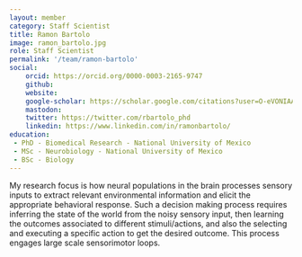 ```yaml
---
layout: member
category: Staff Scientist
title: Ramon Bartolo
image: ramon_bartolo.jpg
role: Staff Scientist
permalink: '/team/ramon-bartolo'
social:
    orcid: https://orcid.org/0000-0003-2165-9747
    github: 
    website: 
    google-scholar: https://scholar.google.com/citations?user=O-eVONIAAAAJ&hl=en
    mastodon: 
    twitter: https://twitter.com/rbartolo_phd
    linkedin: https://www.linkedin.com/in/ramonbartolo/
education:
 - PhD - Biomedical Research - National University of Mexico
 - MSc - Neurobiology - National University of Mexico
 - BSc - Biology
---
```


My research focus is how neural populations in the brain processes sensory inputs to extract relevant environmental information and elicit the appropriate behavioral response. Such a decision making process requires inferring the state of the world from the noisy sensory input, then learning the outcomes associated to different stimuli/actions, and also the selecting and executing a specific action to get the desired outcome. This process engages large scale sensorimotor loops.
